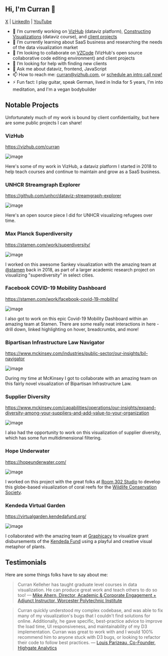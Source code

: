 ## Hi, I'm Curran 👋

[X](https://x.com/currankelleher) | [LinkedIn](https://www.linkedin.com/in/currankelleher/) | [YouTube](https://www.youtube.com/@currankelleher)

- 🔭 I’m currently working on [VizHub](https://vizhub.com/) (dataviz platform), [Constructing Visualizations](https://www.youtube.com/watch?v=bZhWCO-bDek&list=PL9yYRbwpkykthTFJl9vYr_C0FCjRIn_7G) (dataviz course), and [client projects](https://x.com/currankelleher/status/1777763309107712003)
- 🌱 I’m currently learning about SaaS business and researching the needs of the data visualization market
- 👯 I’m looking to collaborate on [VZCode](https://github.com/vizhub-core/vzcode) (VizHub's open source collaborative code editing environment) and client projects
- 🤔 I’m looking for help with finding new clients
- 💬 Ask me about dataviz, frontend, JavaScript
- 📫 How to reach me: curran@vizhub.com, or [schedule an intro call now!](https://calendly.com/curran-kelleher/casual)
- ⚡ Fun fact: I play guitar, speak German, lived in India for 5 years, I'm into meditation, and I'm a vegan bodybuilder

## Notable Projects

Unfortunately much of my work is bound by client confidentiality, but here are some public projects I can share! 

### VizHub

https://vizhub.com/curran

![image](https://github.com/curran/curran/assets/68416/8bb6f5d1-7f51-46d0-ae5e-cc8d12a924a7)

Here's some of my work in VizHub, a dataviz platform I started in 2018 to help teach courses and continue to maintain and grow as a SaaS business.

### UNHCR Streamgraph Explorer

https://github.com/unhcr/dataviz-streamgraph-explorer

![image](https://github.com/curran/curran/assets/68416/c190ceb5-979d-4522-9232-c2ad108a98eb)

Here's an open source piece I did for UNHCR visualizing refugees over time.

### Max Planck Superdiversity

https://stamen.com/work/superdiversity/

![image](https://github.com/curran/curran/assets/68416/283e9025-d18f-4c9b-80bf-3b6e054dadd2)

I worked on this awesome Sankey visualization with the amazing team at 
[@stamen](https://x.com/stamen)
 back in 2018, as part of a larger academic research project on visualizing "superdiversity" in select cities.

### Facebook COVID-19 Mobility Dashboard

https://stamen.com/work/facebook-covid-19-mobility/

![image](https://github.com/curran/curran/assets/68416/6b7ea54e-ac85-4813-8f86-a73398af6815)

I also got to work on this epic Covid-19 Mobility Dashboard within an amazing team at Stamen. There are some really neat interactions in here - drill down, linked highlighting on hover, breadcrumbs, and more!

### Bipartisan Infrastructure Law Navigator

https://www.mckinsey.com/industries/public-sector/our-insights/bil-navigator

![image](https://github.com/curran/curran/assets/68416/c182f9a9-786b-4495-919d-171ff7ea3b4f)

During my time at McKinsey I got to collaborate with an amazing team on this fairly novel visualization of Bipartisan Infrastructure Law.

### Supplier Diversity

https://www.mckinsey.com/capabilities/operations/our-insights/expand-diversity-among-your-suppliers-and-add-value-to-your-organization

![image](https://github.com/curran/curran/assets/68416/12572239-87e4-4c7b-afff-5c2e9d49ee11)

I also had the opportunity to work on this visualization of supplier diversity, which has some fun multidimensional filtering.

### Hope Underwater

https://hopeunderwater.com/

![image](https://github.com/curran/curran/assets/68416/a1ac505c-0599-4874-8177-e95bef0ea79b)

I worked on this project with the great folks at [Room 302 Studio](https://room302.studio/) to develop this globe-based visualization of coral reefs for the [Wildlife Conservation Society](https://www.wcs.org/).

### Kendeda Virtual Garden

https://virtualgarden.kendedafund.org/

![image](https://github.com/curran/curran/assets/68416/2e7a19a7-35ec-4906-a045-8ec9ebf49a25)

I collaborated with the amazing team at [Graphicacy](https://graphicacy.com/) to visualize grant disbursements of the [Kendeda Fund](https://kendedafund.org/) using a playful and creative visual metaphor of plants.

## Testimonials

Here are some things folks have to say about me:

> Curran Kelleher has taught graduate level courses in data visualization.  He can produce great work and teach others to do so too!
> — [Mike Ahern, Director, Academic & Corporate Engagement + Adjunct Instructor, Worcester Polytechnic Institute](https://www.linkedin.com/in/michael-ahern-85951a56/)

> Curran quickly understood my complex codebase, and was able to fix many of my visualization's bugs that I couldn't find solutions for online. Additionally, he gave specific, best-practice advice to improve the load time, UI responsiveness, and maintainability of my D3 implementation. Curran was great to work with and I would 100% recommend him to anyone stuck with D3 bugs, or looking to refactor their code to follow best practices.
> — [Louis Parizeau, Co-Founder, Highgate Analytics](https://www.linkedin.com/in/louis-parizeau-6b0510156/)
